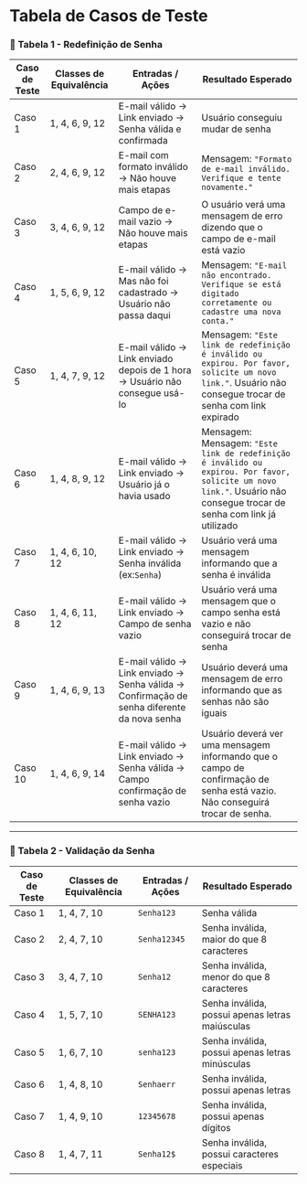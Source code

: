 # Tabela de Casos de Teste
### 🔹 Tabela 1 - Redefinição de Senha

| Caso de Teste | Classes de Equivalência | Entradas / Ações | Resultado Esperado |
|---------------|-------------------------|------------------|--------------------|
| Caso 1        | 1, 4, 6, 9, 12          | E-mail válido → Link enviado → Senha válida e confirmada | Usuário conseguiu mudar de senha |
| Caso 2        | 2, 4, 6, 9, 12          | E-mail com formato inválido → Não houve mais etapas | Mensagem: `"Formato de e-mail inválido. Verifique e tente novamente."` |
| Caso 3        | 3, 4, 6, 9, 12          | Campo de e-mail vazio → Não houve mais etapas | O usuário verá uma mensagem de erro dizendo que o campo de e-mail está vazio  |
| Caso 4        | 1, 5, 6, 9, 12          | E-mail válido → Mas não foi cadastrado → Usuário não passa daqui| Mensagem: `"E-mail não encontrado. Verifique se está digitado corretamente ou cadastre uma nova conta."` |
| Caso 5        | 1, 4, 7, 9, 12          | E-mail válido → Link enviado depois de 1 hora → Usuário não consegue usá-lo | Mensagem: `"Este link de redefinição é inválido ou expirou. Por favor, solicite um novo link."`. Usuário não consegue trocar de senha com link expirado |
| Caso 6        | 1, 4, 8, 9, 12          | E-mail válido → Link enviado → Usuário já o havia usado | Mensagem:  Mensagem: `"Este link de redefinição é inválido ou expirou. Por favor, solicite um novo link."`. Usuário não consegue trocar de senha com link já utilizado |
| Caso 7        | 1, 4, 6, 10, 12 | E-mail válido → Link enviado → Senha inválida (ex:`Senha`) | Usuário verá uma mensagem informando que a senha é inválida |
| Caso 8        | 1, 4, 6, 11, 12 | E-mail válido → Link enviado → Campo de senha vazio | Usuário verá uma mensagem que o campo senha está vazio e não conseguirá trocar de senha |
| Caso 9        | 1, 4, 6, 9, 13 | E-mail válido → Link enviado → Senha válida  → Confirmação de senha diferente da nova senha | Usuário deverá uma mensagem de erro informando que as senhas não são iguais |
| Caso 10       | 1, 4, 6, 9, 14 | E-mail válido → Link enviado → Senha válida  → Campo confirmação de senha vazio | Usuário deverá ver uma mensagem informando que o campo de confirmação de senha está vazio. Não conseguirá trocar de senha. |
---

### 🔹 Tabela 2 - Validação da Senha

| Caso de Teste | Classes de Equivalência | Entradas / Ações | Resultado Esperado |
|---------------|-------------------------|------------------|--------------------|
| Caso 1        | 1, 4, 7, 10             | `Senha123`       | Senha válida       |
| Caso 2        | 2, 4, 7, 10             | `Senha12345`     | Senha inválida, maior do que 8 caracteres |
| Caso 3        | 3, 4, 7, 10             | `Senha12`        | Senha inválida, menor do que 8 caracteres |
| Caso 4        | 1, 5, 7, 10             | `SENHA123`       | Senha inválida, possui apenas letras maiúsculas |
| Caso 5        | 1, 6, 7, 10             | `senha123`       | Senha inválida, possui apenas letras minúsculas |
| Caso 6        | 1, 4, 8, 10             | `Senhaerr`       | Senha inválida, possui apenas letras |
| Caso 7        | 1, 4, 9, 10             | `12345678`       | Senha inválida, possui apenas dígitos |
| Caso 8        | 1, 4, 7, 11             | `Senha12$`       | Senha inválida, possui caracteres especiais |



